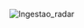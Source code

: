![Ingestao_radar](https://github.com/gutsserrano/5by5_RadarDataBase/assets/64173743/7452c4c7-7118-4ef4-998c-e21be8e2132f)
